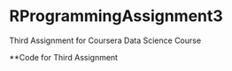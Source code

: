 RProgrammingAssignment3
=======================

Third Assignment for Coursera Data Science Course

**Code for Third Assignment
